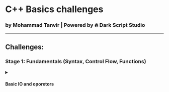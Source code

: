# C++ Basics challenges
### by Mohammad Tanvir | Powered by 🔥 Dark Script Studio

---

## Challenges: 
### Stage 1: Fundamentals (Syntax, Control Flow, Functions)

<details>
<summary><h4>Basic IO and oporetors</h4></summary>   

It is essential to understand the [**structure**](https://github.com/darkscriptstudio/cpp-zero-to-hero-challenges/blob/main/level-01-beginner/docs/basic.md), [**input/output**](https://github.com/darkscriptstudio/cpp-zero-to-hero-challenges/blob/main/level-01-beginner/docs/input-output.md), [**Variables**](https://github.com/darkscriptstudio/cpp-zero-to-hero-challenges/blob/main/level-01-beginner/docs/variables-and-data-types.md) and [**operators**](https://github.com/darkscriptstudio/cpp-zero-to-hero-challenges/blob/main/level-01-beginner/docs/operators.md) of C++ before attempting the challenges. If you are not familiar with these concepts, please learn them first. - [**Learn it from here**](https://github.com/darkscriptstudio/cpp-zero-to-hero-challenges/blob/main/level-01-beginner/docs/README.md)

- [**01. Sum of two numbers**](./stage-01/basic-i-o-operators/01-sum-of-two-numbers/README.md) – Take two numbers as input and print their sum. 
- [**02. Simple Calculator**](./stage-01/basic-i-o-operators/02-simple-calculator/README.md) – Build a calculator that performs `+`, `-`, `*`, `/` based on user input.

</details>